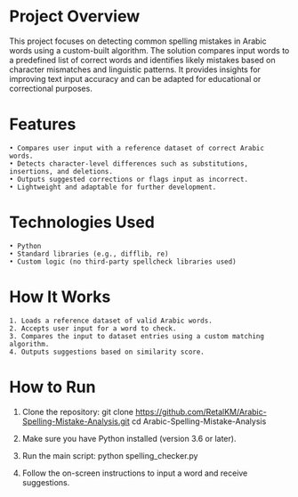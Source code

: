 # Project Overview

This project focuses on detecting common spelling mistakes in Arabic words using a custom-built algorithm. The solution compares input words to a predefined list of correct words and identifies likely mistakes based on character mismatches and linguistic patterns. It provides insights for improving text input accuracy and can be adapted for educational or correctional purposes.


# Features

	• Compares user input with a reference dataset of correct Arabic words.
	• Detects character-level differences such as substitutions, insertions, and deletions.
	• Outputs suggested corrections or flags input as incorrect.
	• Lightweight and adaptable for further development.


# Technologies Used

	• Python
	• Standard libraries (e.g., difflib, re)
	• Custom logic (no third-party spellcheck libraries used)

#  How It Works
 
	1. Loads a reference dataset of valid Arabic words.
	2. Accepts user input for a word to check.
	3. Compares the input to dataset entries using a custom matching algorithm.
	4. Outputs suggestions based on similarity score.

 # How to Run
 
 1. Clone the repository:
 git clone https://github.com/RetalKM/Arabic-Spelling-Mistake-Analysis.git
cd Arabic-Spelling-Mistake-Analysis

 2. Make sure you have Python installed (version 3.6 or later).
 3. Run the main script: python spelling_checker.py
 4. Follow the on-screen instructions to input a word and receive suggestions.

